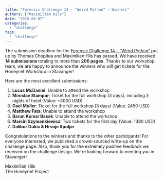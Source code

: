 ```yaml
---
title: "Forensic Challenge 14 – “Weird Python“ – Winners"
authors: ["Maximilian Hils"]
date: "2015-04-07"
categories: 
  - "challenge"
tags: 
  - "challenge"
---
```


The submission deadline for the [Forensic Challenge 14 – “Weird Python“](https://honeynet.org/node/1220) put up by Thomas Chopitea and Maximilian Hils has passed. We have received **14 submissions** totaling to more than **200 pages**. Thanks to our workshop team, we are happy to announce the winners who will get tickets for the Honeynet Workshop in Stavanger!

Here are the most excellent submissions:

1. **Lucas McDaniel**: Unable to attend the workshop
2. **Miroslav Stampar**: Ticket for the full workshop (3 days), including 3 nights of hotel (Value: ~3000 USD)
3. **Gael Muller**: Ticket for the full workshop (3 days) (Value: 2450 USD)
4. **Matthew Fata**: Unable to attend the workshop
5.  **Barun Kumar Basak**: Unable to attend the workshop
6.  **Marcin Szymankiewicz**: Two tickets for the first day (Value: 1380 USD)
7.  **Dalibor Dukic & Hrvoje Spoljar**

Congratulations to the winners and thanks to the other participants! For everyone interested, we published a crowd-sourced write-up on the challenge page. Also, thank you for the extremely positive feedback we received on the challenge design. We're looking forward to meeting you in Stavanger!

Maximilian Hils  
The Honeynet Project
